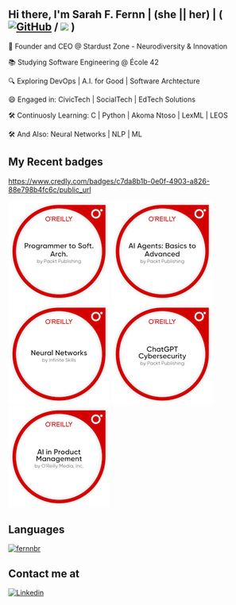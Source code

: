 ## Hi there, I'm Sarah F. Fernn | (she || her) | ( [![GitHub](https://img.shields.io/github/followers/fernnbr?label=follow&style=social)](https://github.com/fernnbr) / ![](https://komarev.com/ghpvc/?username=fernnbr&color=006bed) )

🔹 Founder and CEO @ Stardust Zone - Neurodiversity & Innovation

📚 Studying Software Engineering @ École 42

🔍 Exploring DevOps | A.I. for Good | Software Archtecture 

😄 Engaged in: CivicTech | SocialTech | EdTech Solutions 

🛠️ Continuosly Learning: C | Python | Akoma Ntoso | LexML | LEOS

🛠️ And Also: Neural Networks | NLP | ML 


## My Recent badges


https://www.credly.com/badges/c7da8b1b-0e0f-4903-a826-88e798b4fc6c/public_url

[![From Programmer to Software Archtecture](programmer-to-soft-arch.png)](https://www.credly.com/badges/c7da8b1b-0e0f-4903-a826-88e798b4fc6c/public_url)
[![Ai Agents: Basic to Advanced](ai-agents-basics-to-advanced.png)](https://www.credly.com/badges/8b7d0eb4-c56e-41e4-bc4e-78fd0304856b/public_url)
[![Neural Networks](neural-networks.png)](https://www.credly.com/badges/2eccda5e-a68c-4e03-a22e-d85c674c6bbe/public_url)
[![ChatGPT Cybersecurity](chatgpt-cybersecurity.png)](https://www.credly.com/badges/69edba7b-52ce-4d48-aaaf-61eff9669749/public_url)
[![ChatGPT A.I. in Project Management](ai-in-product-management.png)](https://www.credly.com/badges/3efaddd2-9913-4ef1-a1f5-2e5d52777316/public_url)

## Languages

[![fernnbr](https://github-readme-stats.vercel.app/api/top-langs/?username=fernnbr&hide=html&layout=compact&theme=default)](https://github.com/anuraghazra/github-readme-stats)

## Contact me at 

[![Linkedin](https://img.shields.io/badge/-fernnbr-blue?style=flat-square&logo=Linkedin&logoColor=white&link=https://www.linkedin.com/in/sarahfernn/)](https://www.linkedin.com/in/sarahfernn/)








